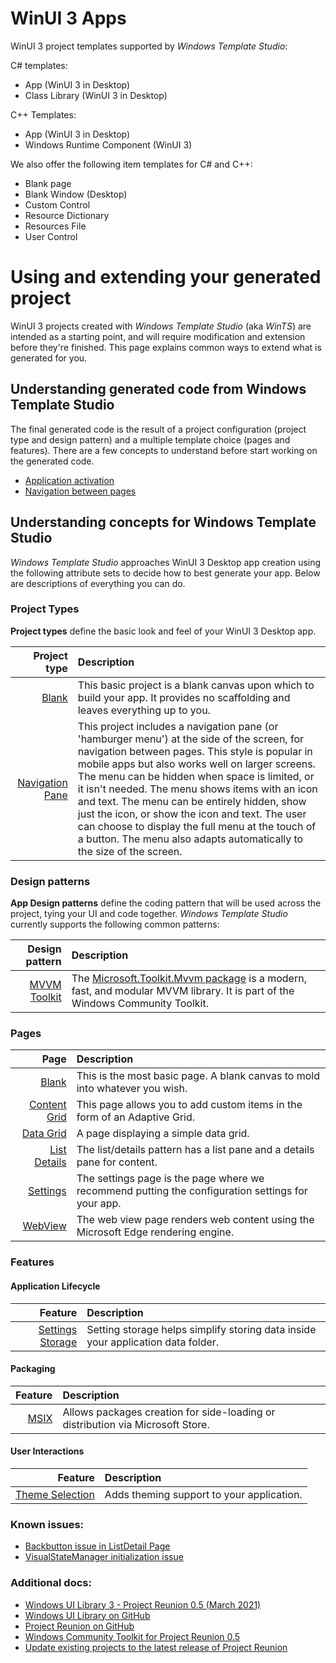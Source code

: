 # WinUI 3 Apps

WinUI 3 project templates supported by *Windows Template Studio*:

C# templates:
- App (WinUI 3 in Desktop)
- Class Library (WinUI 3 in Desktop)

C++ Templates:
- App (WinUI 3 in Desktop)
- Windows Runtime Component (WinUI 3)

We also offer the following item templates for C# and C++:
- Blank page
- Blank Window (Desktop)
- Custom Control
- Resource Dictionary
- Resources File
- User Control

# Using and extending your generated project

WinUI 3 projects created with *Windows Template Studio* (aka *WinTS*) are intended as a starting point, and will require modification and extension before they're finished. This page explains common ways to extend what is generated for you.

## Understanding generated code from Windows Template Studio

The final generated code is the result of a project configuration (project type and design pattern) and a multiple template choice (pages and features). There are a few concepts to understand before start working on the generated code.

- [Application activation](./activation.md)
- [Navigation between pages](./navigation.md)

## Understanding concepts for Windows Template Studio

*Windows Template Studio* approaches WinUI 3 Desktop app creation using the following attribute sets to decide how to best generate your app. Below are descriptions of everything you can do.

### Project Types

**Project types** define the basic look and feel of your WinUI 3 Desktop app.

| Project type | Description |
|-------------:|:------------|
| [Blank](./projectTypes/blank.md) | This basic project is a blank canvas upon which to build your app. It provides no scaffolding and leaves everything up to you. |
| [Navigation Pane](./projectTypes/navigationpane.md) | This project includes a navigation pane (or 'hamburger menu') at the side of the screen, for navigation between pages. This style is popular in mobile apps but also works well on larger screens. The menu can be hidden when space is limited, or it isn't needed. The menu shows items with an icon and text. The menu can be entirely hidden, show just the icon, or show the icon and text. The user can choose to display the full menu at the touch of a button. The menu also adapts automatically to the size of the screen. |

### Design patterns

**App Design patterns** define the coding pattern that will be used across the project, tying your UI and code together. *Windows Template Studio* currently supports the following common patterns:

| Design pattern| Description |
|--------------:|:------------|
| [MVVM Toolkit](./frameworks/mvvmtoolkit.md) | The [Microsoft.Toolkit.Mvvm package](https://aka.ms/mvvmtoolkit) is a modern, fast, and modular MVVM library. It is part of the Windows Community Toolkit. |

### Pages

| Page        | Description |
|------------:|:------------|
| [Blank](./pages/blank.md) | This is the most basic page. A blank canvas to mold into whatever you wish. |
| [Content Grid](./pages/content-grid.md) | This page allows you to add custom items in the form of an Adaptive Grid. |
| [Data Grid](./pages/data-grid.md) | A page displaying a simple data grid. |
| [List Details](./pages/list-details.md) | The list/details pattern has a list pane and a details pane for content. |
| [Settings](./pages/settings.md) | The settings page is the page where we recommend putting the configuration settings for your app. |
| [WebView](./pages/web-view.md) | The web view page renders web content using the Microsoft Edge rendering engine. |

### Features

#### Application Lifecycle

| Feature | Description |
|-------------:|:-------------|
| [Settings Storage](./features/setting-storage.md) | Setting storage helps simplify storing data inside your application data folder. |

#### Packaging

| Feature | Description |
|-------------:|:-------------|
| [MSIX](./features/msix.md) | Allows packages creation for side-loading or distribution via Microsoft Store. |

#### User Interactions

| Feature | Description |
|-------------:|:-------------|
| [Theme Selection](./features/theme-selection.md) | Adds theming support to your application. |


### Known issues:
- [Backbutton issue in ListDetail Page](https://github.com/microsoft/WindowsTemplateStudio/issues/4280)
- [VisualStateManager initialization issue](https://github.com/microsoft/WindowsTemplateStudio/issues/4072)

### Additional docs:
- [Windows UI Library 3 - Project Reunion 0.5 (March 2021)](https://docs.microsoft.com/windows/apps/winui/winui3/)
- [Windows UI Library on GitHub](https://github.com/Microsoft/microsoft-ui-xaml)
- [Project Reunion on GitHub](https://github.com/microsoft/ProjectReunion)
- [Windows Community Toolkit for Project Reunion 0.5](https://devblogs.microsoft.com/ifdef-windows/windows-community-toolkit-for-project-reunion-0-5/)
- [Update existing projects to the latest release of Project Reunion](https://docs.microsoft.com/windows/apps/project-reunion/update-existing-projects-to-the-latest-release)
